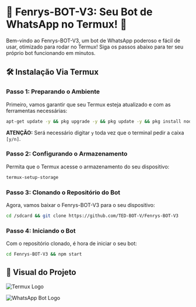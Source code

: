# 🤖 Fenrys-BOT-V3: Seu Bot de WhatsApp no Termux! 🚀

Bem-vindo ao Fenrys-BOT-V3, um bot de WhatsApp poderoso e fácil de usar, otimizado para rodar no Termux! Siga os passos abaixo para ter seu próprio bot funcionando em minutos.

## 🛠️ Instalação Via Termux

### Passo 1: Preparando o Ambiente

Primeiro, vamos garantir que seu Termux esteja atualizado e com as ferramentas necessárias:

```bash
apt-get update -y && pkg upgrade -y && pkg update -y && pkg install nodejs -y && pkg install nodejs-lts -y && pkg install ffmpeg -y && pkg install wget -y && pkg install tesseract -y && pkg install git -y
```

**ATENÇÃO:** Será necessário digitar `y` toda vez que o terminal pedir a caixa `[y/n]`.

### Passo 2: Configurando o Armazenamento

Permita que o Termux acesse o armazenamento do seu dispositivo:

```bash
termux-setup-storage
```

### Passo 3: Clonando o Repositório do Bot

Agora, vamos baixar o Fenrys-BOT-V3 para o seu dispositivo:

```bash
cd /sdcard && git clone https://github.com/TED-BOT-V/Fenrys-BOT-V3
```

### Passo 4: Iniciando o Bot

Com o repositório clonado, é hora de iniciar o seu bot:

```bash
cd Fenrys-BOT-V3 && npm start
```






## 📸 Visual do Projeto

![Termux Logo](https://private-us-east-1.manuscdn.com/sessionFile/EsyRUw4SnTpuoUCkyMijGm/sandbox/WBNA9a16KNFEWZyGIKUAPA-images_1750193154949_na1fn_L2hvbWUvdWJ1bnR1L3JlYWRtZV9pbWFnZXMvdGVybXV4X2xvZ28.png?Policy=eyJTdGF0ZW1lbnQiOlt7IlJlc291cmNlIjoiaHR0cHM6Ly9wcml2YXRlLXVzLWVhc3QtMS5tYW51c2Nkbi5jb20vc2Vzc2lvbkZpbGUvRXN5UlV3NFNuVHB1b1VDa3lNaWpHbS9zYW5kYm94L1dCTkE5YTE2S05GRVdaeUdJS1VBUEEtaW1hZ2VzXzE3NTAxOTMxNTQ5NDlfbmExZm5fTDJodmJXVXZkV0oxYm5SMUwzSmxZV1J0WlY5cGJXRm5aWE12ZEdWeWJYVjRYMnh2WjI4LnBuZyIsIkNvbmRpdGlvbiI6eyJEYXRlTGVzc1RoYW4iOnsiQVdTOkVwb2NoVGltZSI6MTc2NzIyNTYwMH19fV19&Key-Pair-Id=K2HSFNDJXOU9YS&Signature=HPB~M1AG-LR-sJ~RhkYdPVrxa9DMenIRb8Su9AQ1~c~PYvWYkLCGS7hsBjVVodjD7xnuGcLiAVrt9EN5U2gikeHZSO4H1YhGLcTDFEnoi81R9p5nkkqoI1oYQBmyJiQVAxYKtDsb-L7eeKSQeuYVWVCQos-YZcJ4eTLbJEafDSW9FBiiimNnzjb0VCPPYRF9~MVqme5CdYnnMBecgg829m8vO6TKzHxOenA-clSAIGgZLuD~6Po~KdLG6uUF8KEZYhowglHTxWgb-dPBptaQI2bvvMcsc3IPtEKXnqkOviDHPCpfyrAGGMYPyVb7F1-LmE4wM63jtXP7hqH5ULSttQ__)

![WhatsApp Bot Logo](https://private-us-east-1.manuscdn.com/sessionFile/EsyRUw4SnTpuoUCkyMijGm/sandbox/WBNA9a16KNFEWZyGIKUAPA-images_1750193154949_na1fn_L2hvbWUvdWJ1bnR1L3JlYWRtZV9pbWFnZXMvd2hhdHNhcHBfYm90X2xvZ28.png?Policy=eyJTdGF0ZW1lbnQiOlt7IlJlc291cmNlIjoiaHR0cHM6Ly9wcml2YXRlLXVzLWVhc3QtMS5tYW51c2Nkbi5jb20vc2Vzc2lvbkZpbGUvRXN5UlV3NFNuVHB1b1VDa3lNaWpHbS9zYW5kYm94L1dCTkE5YTE2S05GRVdaeUdJS1VBUEEtaW1hZ2VzXzE3NTAxOTMxNTQ5NDlfbmExZm5fTDJodmJXVXZkV0oxYm5SMUwzSmxZV1J0WlY5cGJXRm5aWE12ZDJoaGRITmhjSEJmWW05MFgyeHZaMjgucG5nIiwiQ29uZGl0aW9uIjp7IkRhdGVMZXNzVGhhbiI6eyJBV1M6RXBvY2hUaW1lIjoxNzY3MjI1NjAwfX19XX0_&Key-Pair-Id=K2HSFNDJXOU9YS&Signature=Tlnb5VC1ldioNHmda24vfnSjwVjW5D4RKE-eo4T1tTYOtt3xbPJ9wNONxtHPg4ykXzK4vYImzBJkkolKwW9FwfX8Usxt7P-1wUGdg-iw3jOr8BmNf11lDMIHCgNQv7bI0e9ywnVVl45auIQdkqwGCZ5VBSmk8XnEMGWQXWPkpRHaGk8R74Rox7vUYOReXtHcFZngayAnnFXna5W4tE-3suBQo2HRH1aBuqoR2H3ZuVo0iLbRwFSt8FoZBUsvYtw75RFuaMnWkONviarL~WsSrmbbst5gs92XueHXgsX~giOqDq7FWHNFidJkbepQn8pHlzl~rZdFHm0CPgxac~uB-Q__)


